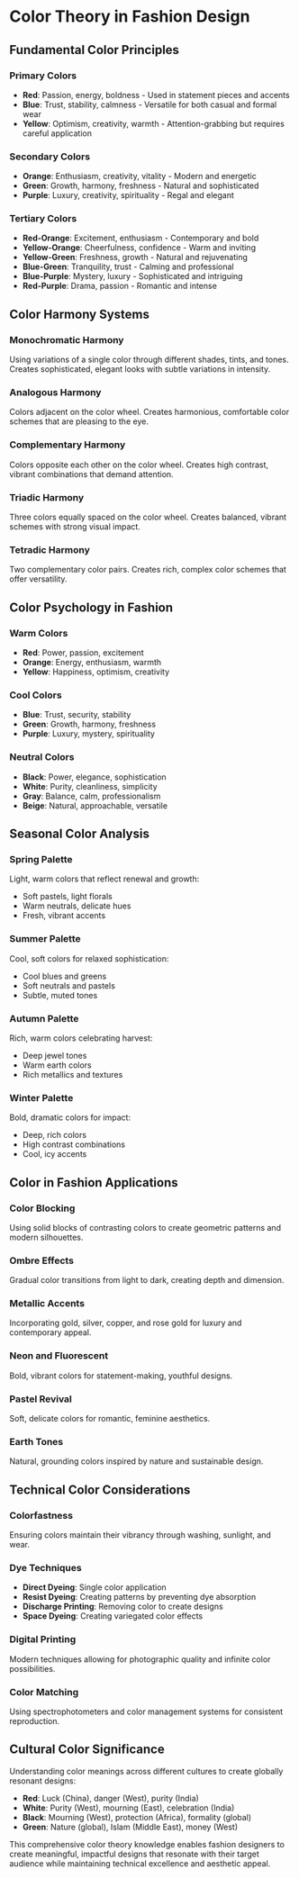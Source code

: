 # Color Theory in Fashion Design

## Fundamental Color Principles

### Primary Colors
- **Red**: Passion, energy, boldness - Used in statement pieces and accents
- **Blue**: Trust, stability, calmness - Versatile for both casual and formal wear
- **Yellow**: Optimism, creativity, warmth - Attention-grabbing but requires careful application

### Secondary Colors
- **Orange**: Enthusiasm, creativity, vitality - Modern and energetic
- **Green**: Growth, harmony, freshness - Natural and sophisticated
- **Purple**: Luxury, creativity, spirituality - Regal and elegant

### Tertiary Colors
- **Red-Orange**: Excitement, enthusiasm - Contemporary and bold
- **Yellow-Orange**: Cheerfulness, confidence - Warm and inviting
- **Yellow-Green**: Freshness, growth - Natural and rejuvenating
- **Blue-Green**: Tranquility, trust - Calming and professional
- **Blue-Purple**: Mystery, luxury - Sophisticated and intriguing
- **Red-Purple**: Drama, passion - Romantic and intense

## Color Harmony Systems

### Monochromatic Harmony
Using variations of a single color through different shades, tints, and tones. Creates sophisticated, elegant looks with subtle variations in intensity.

### Analogous Harmony
Colors adjacent on the color wheel. Creates harmonious, comfortable color schemes that are pleasing to the eye.

### Complementary Harmony
Colors opposite each other on the color wheel. Creates high contrast, vibrant combinations that demand attention.

### Triadic Harmony
Three colors equally spaced on the color wheel. Creates balanced, vibrant schemes with strong visual impact.

### Tetradic Harmony
Two complementary color pairs. Creates rich, complex color schemes that offer versatility.

## Color Psychology in Fashion

### Warm Colors
- **Red**: Power, passion, excitement
- **Orange**: Energy, enthusiasm, warmth
- **Yellow**: Happiness, optimism, creativity

### Cool Colors
- **Blue**: Trust, security, stability
- **Green**: Growth, harmony, freshness
- **Purple**: Luxury, mystery, spirituality

### Neutral Colors
- **Black**: Power, elegance, sophistication
- **White**: Purity, cleanliness, simplicity
- **Gray**: Balance, calm, professionalism
- **Beige**: Natural, approachable, versatile

## Seasonal Color Analysis

### Spring Palette
Light, warm colors that reflect renewal and growth:
- Soft pastels, light florals
- Warm neutrals, delicate hues
- Fresh, vibrant accents

### Summer Palette
Cool, soft colors for relaxed sophistication:
- Cool blues and greens
- Soft neutrals and pastels
- Subtle, muted tones

### Autumn Palette
Rich, warm colors celebrating harvest:
- Deep jewel tones
- Warm earth colors
- Rich metallics and textures

### Winter Palette
Bold, dramatic colors for impact:
- Deep, rich colors
- High contrast combinations
- Cool, icy accents

## Color in Fashion Applications

### Color Blocking
Using solid blocks of contrasting colors to create geometric patterns and modern silhouettes.

### Ombre Effects
Gradual color transitions from light to dark, creating depth and dimension.

### Metallic Accents
Incorporating gold, silver, copper, and rose gold for luxury and contemporary appeal.

### Neon and Fluorescent
Bold, vibrant colors for statement-making, youthful designs.

### Pastel Revival
Soft, delicate colors for romantic, feminine aesthetics.

### Earth Tones
Natural, grounding colors inspired by nature and sustainable design.

## Technical Color Considerations

### Colorfastness
Ensuring colors maintain their vibrancy through washing, sunlight, and wear.

### Dye Techniques
- **Direct Dyeing**: Single color application
- **Resist Dyeing**: Creating patterns by preventing dye absorption
- **Discharge Printing**: Removing color to create designs
- **Space Dyeing**: Creating variegated color effects

### Digital Printing
Modern techniques allowing for photographic quality and infinite color possibilities.

### Color Matching
Using spectrophotometers and color management systems for consistent reproduction.

## Cultural Color Significance

Understanding color meanings across different cultures to create globally resonant designs:

- **Red**: Luck (China), danger (West), purity (India)
- **White**: Purity (West), mourning (East), celebration (India)
- **Black**: Mourning (West), protection (Africa), formality (global)
- **Green**: Nature (global), Islam (Middle East), money (West)

This comprehensive color theory knowledge enables fashion designers to create meaningful, impactful designs that resonate with their target audience while maintaining technical excellence and aesthetic appeal.
